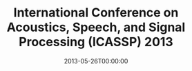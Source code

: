 ---
acronym: ICASSP 2013
date: '2013-05-26T00:00:00'
ext_url: http://www.icassp2013.com/
location: Vancouver, Canada
submission_date: '2012-11-30T00:00:00'
title: International Conference on Acoustics, Speech, and Signal Processing (ICASSP)
  2013
---